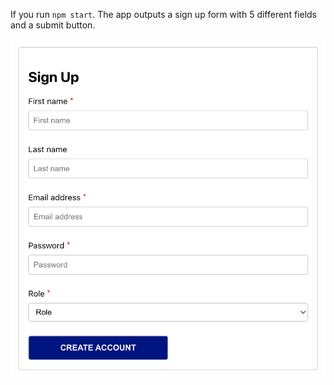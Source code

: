 If you run `npm start`. The app outputs a sign up form with 5 different fields and a submit button.

![Alt text](images/image1.png)
